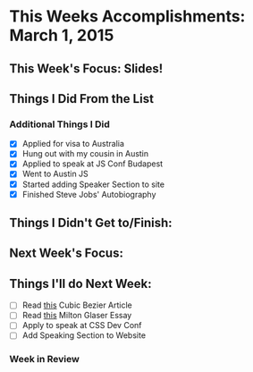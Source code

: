 # This Weeks Accomplishments: March 1, 2015

## This Week's Focus: Slides!

## Things I Did From the List


### Additional Things I Did

- [x] Applied for visa to Australia
- [x] Hung out with my cousin in Austin
- [x] Applied to speak at JS Conf Budapest
- [x] Went to Austin JS
- [x] Started adding Speaker Section to site
- [x] Finished Steve Jobs' Autobiography

## Things I Didn't Get to/Finish:


## Next Week's Focus:

## Things I'll do Next Week:

- [ ] Read [this](http://thesassway.com/advanced/cubic-bezier-representation-in-sass) Cubic Bezier Article
- [ ] Read [this](http://www.miltonglaser.com/files/Essays-10things-8400.pdf) Milton Glaser Essay
- [ ] Apply to speak at CSS Dev Conf
- [ ] Add Speaking Section to Website

### Week in Review
